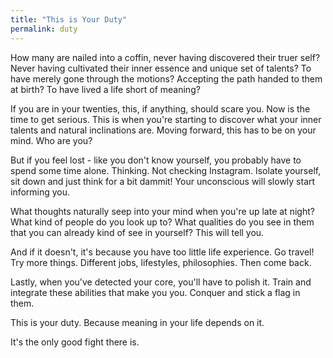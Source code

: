 ```yaml
---
title: "This is Your Duty"
permalink: duty
---
```

How many are nailed into a coffin, never having discovered their truer self? Never having cultivated their inner essence and unique set of talents? To have merely gone through the motions? Accepting the path handed to them at birth? To have lived a life short of meaning?

If you are in your twenties, this, if anything, should scare you. Now is the time to get serious. This is when you're starting to discover what your inner talents and natural inclinations are. Moving forward, this has to be on your mind. Who are you?

But if you feel lost - like you don't know yourself, you probably have to spend some time alone. Thinking. Not checking Instagram. Isolate yourself, sit down and just think for a bit dammit! Your unconscious will slowly start informing you.

What thoughts naturally seep into your mind when you're up late at night? What kind of people do you look up to? What qualities do you see in them that you can already kind of see in yourself? This will tell you.

And if it doesn't, it's because you have too little life experience. Go travel! Try more things. Different jobs, lifestyles, philosophies. Then come back.

Lastly, when you've detected your core, you'll have to polish it. Train and integrate these abilities that make you you. Conquer and stick a flag in them.

This is your duty. Because meaning in your life depends on it.

It's the only good fight there is.